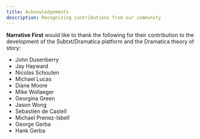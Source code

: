 ```yaml
---
title: Acknowledgements
description: Recognizing contributions from our community
---
```


**Narrative First** would like to thank the following for their contribution to the development of the Subtxt/Dramatica platform and the Dramatica theory of story:

- John Dusenberry
- Jay Hayward
- Nicolas Schouten
- Michael Lucas
- Diane Moore
- Mike Wollaeger
- Georgina Green
- Jason Wong
- Sebastien de Castell
- Michael Prenez-Isbell
- George Gerba
- Hank Gerba
